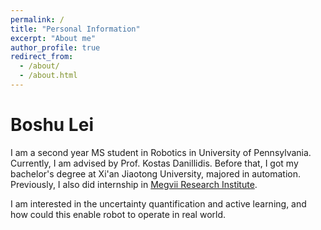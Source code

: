 ```yaml
---
permalink: /
title: "Personal Information"
excerpt: "About me"
author_profile: true
redirect_from: 
  - /about/
  - /about.html
---
```


Boshu Lei
======
I am a second year MS student in Robotics in University of Pennsylvania. Currently, I am advised by Prof. Kostas Danillidis. Before that, I got my bachelor's degree at Xi'an Jiaotong University, majored in automation. Previously, I also did internship in [Megvii Research Institute](https://www.megvii.com/). 

I am interested in the uncertainty quantification and active learning, and how could this enable robot to operate in real world.
